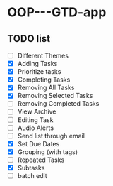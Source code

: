 OOP---GTD-app
=============

TODO list
----------
- [ ] Different Themes
- [x] Adding Tasks
- [x] Prioritize tasks
- [x] Completing Tasks
- [x] Removing All Tasks
- [x] Removing Selected Tasks
- [ ] Removing Completed Tasks
- [ ] View Archive
- [ ] Editing Task
- [ ] Audio Alerts
- [ ] Send list through email
- [x] Set Due Dates
- [x] Grouping (with tags)
- [ ] Repeated Tasks
- [x] Subtasks
- [ ] batch edit
